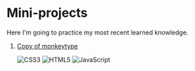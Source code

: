 # Mini-projects

Here I'm going to practice my most recent learned knowledge.

1. [Copy of monkeytype](https://github.com/jlcastillog/mini-projects/tree/main/typing-game-js) 
    
   ![CSS3](https://img.shields.io/badge/css3-%231572B6.svg?style=for-the-badge&logo=css3&logoColor=white) ![HTML5](https://img.shields.io/badge/html5-%23E34F26.svg?style=for-the-badge&logo=html5&logoColor=white) ![JavaScript](https://img.shields.io/badge/javascript-%23323330.svg?style=for-the-badge&logo=javascript&logoColor=%23F7DF1E) 
